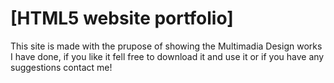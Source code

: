 # [HTML5 website portfolio]

This site is made with the prupose of showing the Multimadia Design works I have done,
if you like it fell free to download it and use it or if you have any suggestions contact me!